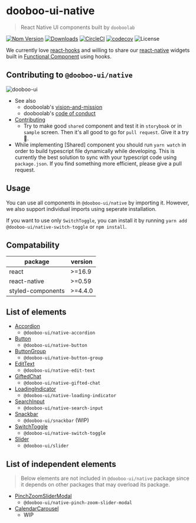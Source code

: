 # dooboo-ui-native

> React Native UI components built by `dooboolab`

[![Npm Version](http://img.shields.io/npm/v/@dooboo-ui/native.svg?style=flat-square)](https://npmjs.org/package/@dooboo-ui/native)
[![Downloads](http://img.shields.io/npm/dm/@dooboo-ui/native.svg?style=flat-square)](https://npmjs.org/package/@dooboo-ui/native)
[![CircleCI](https://circleci.com/gh/dooboolab/dooboo-ui-native.svg?style=shield)](https://circleci.com/gh/dooboolab/dooboo-ui-native)
[![codecov](https://codecov.io/gh/dooboolab/dooboo-ui-native/branch/master/graph/badge.svg)](https://codecov.io/gh/dooboolab/dooboo-ui-native)
![License](http://img.shields.io/npm/l/@dooboo-ui/native.svg?style=flat-square)

We currently love [react-hooks](https://code.fb.com/open-source/react-hooks) and willing to share our [react-native](https://facebook.github.io/react-native) widgets built in [Functional Component](https://logrocket.com/blog/pure-functional-components) using hooks.

## Contributing to `@dooboo-ui/native`

![dooboo-ui](https://user-images.githubusercontent.com/27461460/73331047-ea876400-42a5-11ea-9c9c-1c997eb961be.png)

- See also
  - dooboolab's [vision-and-mission](https://github.com/dooboolab/dooboolab.com/blob/master/vision-and-mission.md)
  - dooboolab's [code of conduct](https://github.com/dooboolab/dooboolab.com/blob/master/code-of-conduct.md)
- [Contributing](CONTRIBUTING.md)
  - Try to make good `shared` component and test it in `storybook` or in `sample` screen. Then it's all good to go for `pull request`. Give it a try :blossom:.
- While implementing [Shared] component you should run `yarn watch` in order to build typescript file dynamically while developing. This is currently the best solution to sync with your typescript code using `package.json`. If you find something more efficient, please give a pull request.

## Usage

You can use all components in `@dooboo-ui/native` by importing it. However, we also support individual imports using seperate installation.

If you want to use only `SwitchToggle`, you can install it by running `yarn add @dooboo-ui/native-switch-toggle` or `npm install`.

## Compatability
| package           | version |
|-------------------|---------|
| react             | >=16.9  |
| react-native      | >=0.59  |
| styled-components | >=4.4.0 |

## List of elements

- [Accordion](https://github.com/dooboolab/dooboo-ui-native/tree/master/src/components/shared/Accordion)
  - `@dooboo-ui/native-accordion`
- [Button](https://github.com/dooboolab/dooboo-ui-native/tree/master/src/components/shared/Button)
  - `@dooboo-ui/native-button`
- [ButtonGroup](https://github.com/dooboolab/dooboo-ui-native/tree/master/src/components/shared/ButtonGroup)
  - `@dooboo-ui/native-button-group`
- [EditText](https://github.com/dooboolab/dooboo-ui-native/tree/master/src/components/shared/EditText)
  - `@dooboo-ui/native-edit-text`
- [GiftedChat](https://github.com/dooboolab/dooboo-ui-native/tree/master/src/components/shared/GiftedChat)
  - `@dooboo-ui/native-gifted-chat`
- [LoadingIndicator](https://github.com/dooboolab/dooboo-ui-native/tree/master/src/components/shared/LoadingIndicator)
  - `@dooboo-ui/native-loading-indicator`
- [SearchInput](https://github.com/dooboolab/dooboo-ui-native/tree/master/src/components/shared/SearchInput)
  - `@dooboo-ui/native-search-input`
- [Snackbar](src/components/shared/Snackbar)
  - `@dooboo-ui/snackbar` (WIP)
- [SwitchToggle](https://github.com/dooboolab/dooboo-ui-native/tree/master/src/components/shared/SwitchToggle)
  - `@dooboo-ui/native-switch-toggle`
- [Slider](https://github.com/dooboolab/dooboo-ui-native/tree/master/src/components/shared/Slider)
  - `@dooboo-ui/slider`

## List of independent elements
> Below elements are not included in `@dooboo-ui/native` package since it depends on other packages that may overload its package.

- [PinchZoomSliderModal](https://github.com/dooboolab/dooboo-ui-native/tree/master/src/components/shared/PinchZoomSliderModal)
  - `@dooboo-ui/native-pinch-zoom-slider-modal`
- [CalendarCarousel](https://github.com/dooboolab/dooboo-ui-native/tree/master/src/components/shared/CalendarCarousel)
  - WIP